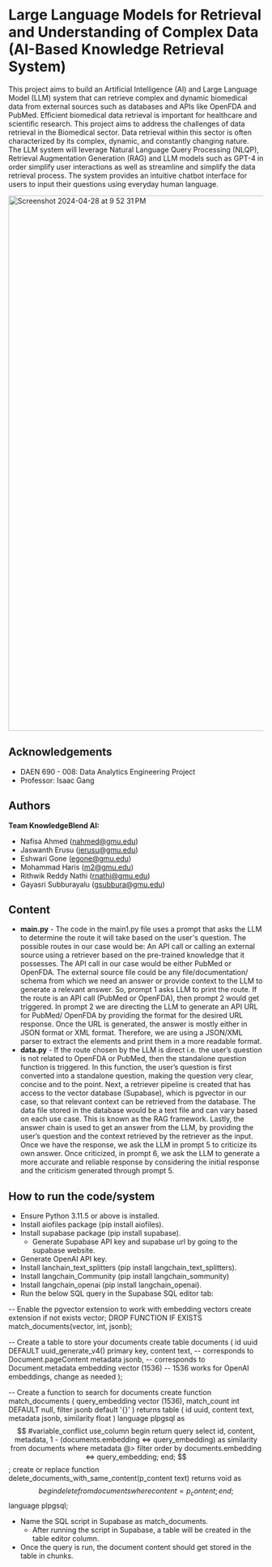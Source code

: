 
# Large Language Models for Retrieval and Understanding of Complex Data (AI-Based Knowledge Retrieval System)

This project aims to build an Artificial Intelligence (AI) and Large Language Model (LLM) system that can retrieve complex and dynamic biomedical data from external sources such as databases and APIs like OpenFDA and PubMed. Efficient biomedical data retrieval is important for healthcare and scientific research. This project aims to address the challenges of data retrieval in the Biomedical sector. Data retrieval within this sector is often characterized by its complex, dynamic, and constantly changing nature. The LLM system will leverage Natural Language Query Processing (NLQP), Retrieval Augmentation Generation (RAG) and LLM models such as GPT-4 in order simplify user interactions as well as streamline and simplify the data retrieval process. The system provides an intuitive chatbot interface for users to input their questions using everyday human language.


<img width="1055" alt="Screenshot 2024-04-28 at 9 52 31 PM" src="https://github.com/mohammad-haris-1997/Capstone/assets/163910277/d0f8da57-78e3-47f4-b02e-7a13e35bee7d">



## Acknowledgements

 - DAEN 690 - 008: Data Analytics Engineering Project
 - Professor: Isaac Gang
## Authors
**Team KnowledgeBlend AI:**
* Nafisa Ahmed (nahmed@gmu.edu)
* Jaswanth Erusu (jerusu@gmu.edu)
* Eshwari Gone (egone@gmu.edu)
* Mohammad Haris (m2@gmu.edu)
* Rithwik Reddy Nathi (rnathi@gmu.edu)
* Gayasri Subburayalu (gsubbura@gmu.edu)



## Content

* **main.py** - The code in the main1.py file uses a prompt that asks the LLM to determine the route it will take based on the user's question. The possible routes in our case would be: An API call or calling an external source using a retriever based on the pre-trained knowledge that it possesses. The API call in our case would be either PubMed or OpenFDA. The external source file could be any file/documentation/ schema from which we need an answer or provide context to the LLM to generate a relevant answer. So, prompt 1 asks LLM to print the route. If the route is an API call (PubMed or OpenFDA), then prompt 2 would get triggered. In prompt 2 we are directing the LLM to generate an API URL for PubMed/ OpenFDA by providing the format for the desired URL response. Once the URL is generated, the answer is mostly either in JSON format or XML format. Therefore, we are using a JSON/XML parser to extract the elements and print them in a more readable format.  
* **data.py** - If the route chosen by the LLM is direct i.e. the user’s question is not related to OpenFDA or PubMed, then the standalone question function is triggered. In this function, the user’s question is first converted into a standalone question, making the question very clear, concise and to the point. Next, a retriever pipeline is created that has access to the vector database (Supabase), which is pgvector in our case, so that relevant context can be retrieved from the database. The data file stored in the database would be a text file and can vary based on each use case. This is known as the RAG framework. Lastly, the answer chain is used to get an answer from the LLM, by providing the user’s question and the context retrieved by the retriever as the input. Once we have the response, we ask the LLM in prompt 5 to criticize its own answer. Once criticized, in prompt 6, we ask the LLM to generate a more accurate and reliable response by considering the initial response and the criticism generated through prompt 5.

## How to run the code/system

* Ensure Python 3.11.5 or above is installed.
* Install aiofiles package (pip install aiofiles).
* Install supabase package (pip install supabase).
    * Generate Supabase API key and supabase url by going to the supabase website.
* Generate OpenAI API key.
* Install lanchain_text_splitters (pip install langchain_text_splitters).
* Install langchain_Community (pip install langchain_sommunity)
* Install langchain_openai (pip install langchain_openai).
* Run the below SQL query in the Supabase SQL editor tab:

-- Enable the pgvector extension to work with embedding vectors 
create extension if not exists vector; 
DROP FUNCTION IF EXISTS match_documents(vector, int, jsonb);

-- Create a table to store your documents 
create table 
documents ( 
id uuid DEFAULT uuid_generate_v4() primary key, 
content text, -- corresponds to Document.pageContent 
metadata jsonb, -- corresponds to Document.metadata 
embedding vector (1536) -- 1536 works for OpenAI embeddings, change as needed 
); 

-- Create a function to search for documents 
create function match_documents ( 
query_embedding vector (1536), 
match_count int DEFAULT null, 
filter jsonb default '{}' 
) returns table ( 
id uuid, 
content text, 
metadata jsonb, 
similarity float 
) language plpgsql as $$ 
#variable_conflict use_column 
begin 
return query 
select 
id, 
content, 
metadata, 
1 - (documents.embedding <=> query_embedding) as similarity 
from documents 
where metadata @> filter 
order by documents.embedding <=> query_embedding; 
end; 
$$; 
create or replace function delete_documents_with_same_content(p_content text) 
returns void as $$ 
begin 
delete from documents where content = p_content; 
end; 
$$ language plpgsql;
* Name the SQL script in Supabase as match_documents.
    * After running the script in Supabase, a table will be created in the table editor column.
* Once the query is run, the document content should get stored in the table in chunks.

